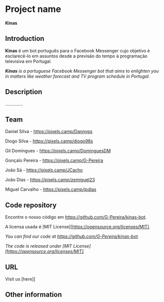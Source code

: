 # Project name
  **Kinas**
## Introduction

**Kinas** é um bot português para o Facebook Messenger cujo objetivo é esclarecê-lo em assuntos desde a previsão do tempo à programação televisiva em Portugal.

_**Kinas** is a portuguese Facebook Messenger bot that aims to enlighten you in matters like weather forecast and TV program schedule in Portugal._

## Description



..............



## Team

 Daniel Silva - https://pixels.camp/Dannyps
 
 Diogo Silva - https://pixels.camp/diogo98s
 
 Gil Domingues - https://pixels.camp/DominguesDM
 
 Gonçalo Pereira - https://pixels.camp/G-Pereira
 
 João Sá - https://pixels.camp/JCacho
 
 João Dias - https://pixels.camp/zemiguel23
 
 Miguel Carvalho - https://pixels.camp/jpdias
 

## Code repository

 Encontre o nosso código em https://github.com/G-Pereira/kinas-bot.

 A licensa usada é [MIT License][https://opensource.org/licenses/MIT].

 _You can find our code at https://github.com/G-Pereira/kinas-bot._
 
 _The code is released under [MIT License][https://opensource.org/licenses/MIT]._

## URL 

Visit us [here][

## Other information

